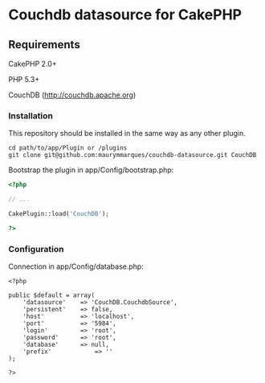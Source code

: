 # Couchdb datasource for CakePHP



## Requirements
CakePHP 2.0+

PHP 5.3+ 

CouchDB (http://couchdb.apache.org)


### Installation

This repository should be installed in the same way as any other plugin.

```
cd path/to/app/Plugin or /plugins
git clone git@github.com:maurymmarques/couchdb-datasource.git CouchDB
```

Bootstrap the plugin in app/Config/bootstrap.php:

```php
<?php

// ...

CakePlugin::load('CouchDB');

?>
```

### Configuration

Connection in app/Config/database.php:

```
<?php

public $default = array(
	'datasource'	=> 'CouchDB.CouchdbSource',
	'persistent'	=> false,
	'host'			=> 'localhost',
	'port'			=> '5984',
	'login'			=> 'root',
	'password'		=> 'root',
	'database'		=> null,
	'prefix'			=> ''
);

?>
```